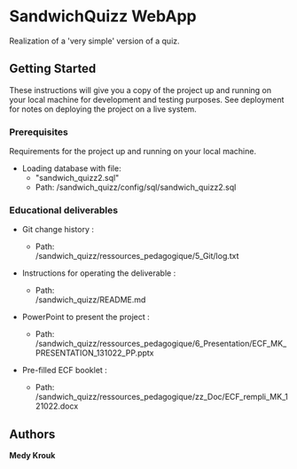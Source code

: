 # SandwichQuizz WebApp

Realization of a 'very simple' version of a quiz.

## Getting Started

These instructions will give you a copy of the project up and running on
your local machine for development and testing purposes. See deployment
for notes on deploying the project on a live system.

### Prerequisites

Requirements for the project up and running on your local machine.

- Loading database with file: 
    - "sandwich_quizz2.sql"
    - Path: /sandwich_quizz/config/sql/sandwich_quizz2.sql
  
### Educational deliverables
- Git change history : 
  - Path:  
    /sandwich_quizz/ressources_pedagogique/5_Git/log.txt  
    

- Instructions for operating the deliverable :
  - Path:   
    /sandwich_quizz/README.md  
    

- PowerPoint to present the project :
  - Path: /sandwich_quizz/ressources_pedagogique/6_Presentation/ECF_MK_PRESENTATION_131022_PP.pptx


- Pre-filled ECF booklet : 
  - Path:   
    /sandwich_quizz/ressources_pedagogique/zz_Doc/ECF_rempli_MK_121022.docx
    
## Authors

**Medy Krouk** 

